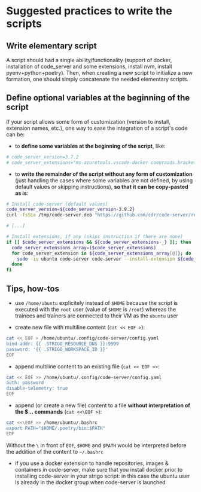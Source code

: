 
# Suggested practices to write the scripts

## Write elementary script

A script should had a single ability/functionality (support of docker, installation of code_server and some extensions, install nvm, install pyenv+python+poetry).
Then, when creating a new script to initialize a new formation, one should simply concatenate the needed elementary scripts.

## Define optional variables at the beginning of the script

If your script allows some form of customization (version to install, extension names, etc.), one way to ease the integration of a script's code can be:

* to **define some variables at the beginning of the script**, like:

```sh
# code_server_version=3.7.2
# code_server_extensions="ms-azuretools.vscode-docker coenraads.bracket-pair-colorizer-2"
```

* to **write the remainder of the script without any form of customization** (just handling the cases where some variables are not defined, by using default values or skipping instructions), **so that it can be copy-pasted as is**:

```sh
# Install code-server (default values)
code_server_version=${code_server_version-3.9.2}
curl -fsSLo /tmp/code-server.deb "https://github.com/cdr/code-server/releases/download/v${code_server_version}/code-server_${code_server_version}_amd64.deb"

# [...]

# Install extensions, if any (skips instruction if there are none)
if [[ $code_server_extensions && ${code_server_extensions-_} ]]; then
  code_server_extensions_array=($code_server_extensions)
  for code_server_extension in ${code_server_extensions_array[@]}; do
    sudo -iu ubuntu code-server code-server --install-extension ${code_server_extension}
  done
fi
```

## Tips, how-tos

* use `/home/ubuntu` explicitely instead of `$HOME` because the script is executed with the `root` user (value of `$HOME` is `/root`) whereas the trainees and trainers are connected to their VM as the `ubuntu` user

* create new file with multiline content (`cat << EOF >`):

```sh
cat << EOF > /home/ubuntu/.config/code-server/config.yaml
bind-addr: {{ .STRIGO_RESOURCE_DNS }}:9999
password: '{{ .STRIGO_WORKSPACE_ID }}'
EOF
```

* append multiline content to an existing file (`cat << EOF >>`:

```sh
cat << EOF >> /home/ubuntu/.config/code-server/config.yaml
auth: password
disable-telemetry: true
EOF
```

* append (or create a new file) content to a file **without interpretation of the $... commands** (`cat <<\EOF >`):

```sh
cat <<\EOF >> /home/ubuntu/.bashrc
export PATH="$HOME/.poetry/bin:$PATH"
EOF
```

Without the `\` in front of `EOF`, `$HOME` and `$PATH` would be interpreted before the addition of the content to `~/.bashrc`

* if you use a docker extension to handle repositories, images & containers in code-server, make sure that you install docker prior to installing code-server in your strigo script: in this case the ubuntu user is already in the docker group when code-server is launched
